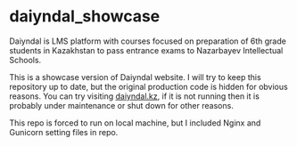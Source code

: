 # daiyndal_showcase

Daiyndal is LMS platform with courses focused on preparation of 6th grade students in Kazakhstan to pass entrance exams to Nazarbayev Intellectual Schools.

This is a showcase version of Daiyndal website. I will try to keep this repository up to date, but the original production code is hidden for obvious reasons. You can try visiting [daiyndal.kz](https://daiyndal.kz), if it is not running then it is probably under maintenance or shut down for other reasons.

This repo is forced to run on local machine, but I included Nginx and Gunicorn setting files in repo.
